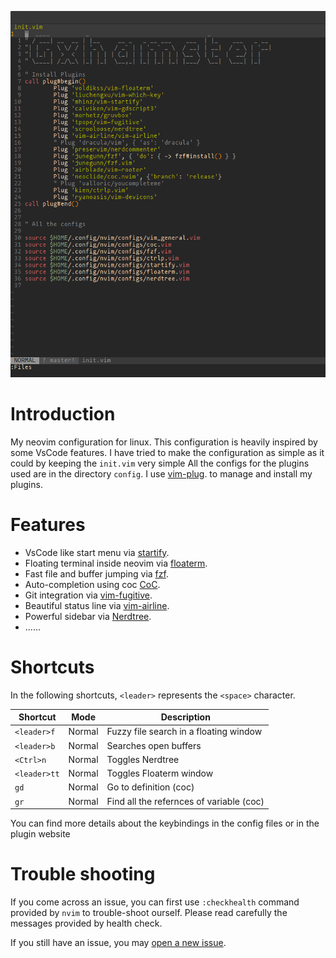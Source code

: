 <p align="center">
<img src="images/neovim.png" width="600">
</p>

# Introduction
My neovim configuration for linux. This configuration is heavily inspired by some VsCode features.
I have tried to make the configuration as simple as it could by keeping the `init.vim` very simple 
All the configs for the plugins used are in the directory `config`. I use [vim-plug](https://github.com/junegunn/vim-plug).
to manage and install my plugins.

# Features #

+ VsCode like start menu via [startify](https://github.com/mhinz/vim-startify).
+ Floating terminal inside neovim via [floaterm](https://github.com/voldikss/vim-floaterm).
+ Fast file and buffer jumping via [fzf](https://github.com/junegunn/fzf.vim). 
+ Auto-completion using coc [CoC](https://github.com/neoclide/coc.nvim).
+ Git integration via [vim-fugitive](https://github.com/tpope/vim-fugitive).
+ Beautiful status line via [vim-airline](https://github.com/vim-airline/vim-airline).
+ Powerful sidebar via [Nerdtree](https://github.com/scrooloose/nerdtree).
+ ......

# Shortcuts

In the following shortcuts, `<leader>` represents the `<space>` character.

| Shortcut          | Mode   | Description                                               |
|-------------------|--------|-----------------------------------------------------------|
| `<leader>f`       | Normal | Fuzzy file search in a floating window                    |
| `<leader>b`       | Normal | Searches open buffers                                     |
| `<Ctrl>n`         | Normal | Toggles Nerdtree                                          |
| `<leader>tt`      | Normal | Toggles Floaterm window                                   |
| `gd`              | Normal | Go to definition (coc)                                    |
| `gr`              | Normal | Find all the refernces of variable (coc)                  |

You can find more details about the keybindings in the config files or in the plugin website



# Trouble shooting

If you come across an issue, you can first use `:checkhealth` command provided
by `nvim` to trouble-shoot ourself. Please read carefully the messages
provided by health check.

If you still have an issue, you may [open a new issue](https://github.com/gxhamster/neovim/issues).

